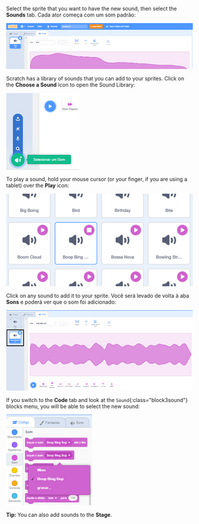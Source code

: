 Select the sprite that you want to have the new sound, then select the **Sounds** tab. Cada ator começa com um som padrão:

![The Sounds tab open in the Scratch editor.](images/sound-tab.png)

Scratch has a library of sounds that you can add to your sprites. Click on the **Choose a Sound** icon to open the Sound Library:

![The 'Choose a Sound' icon highlighted.](images/choose-a-sound-button.png)

To play a sound, hold your mouse cursor (or your finger, if you are using a tablet) over the **Play** icon:

!['Play' icons.](images/sound-preview.png)

Click on any sound to add it to your sprite. Você será levado de volta à aba **Sons** e poderá ver que o som foi adicionado:

![A newly inserted sound in the Sounds tab.](images/new-sound-added.png)

If you switch to the **Code** tab and look at the `Sound`{:class="block3sound"} blocks menu, you will be able to select the new sound:

![The 'Sound' blocks menu, with the new sound available for use within blocks.](images/new-sound-block.png)

**Tip:** You can also add sounds to the **Stage**.

